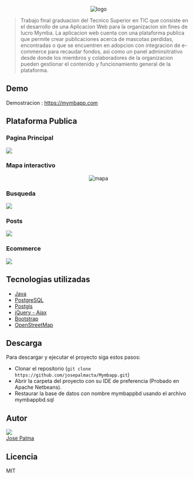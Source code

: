 
<p align="center">
  <img src="https://i.imgur.com/pxlvpaN.jpeg" alt="logo" />
</p>


>Trabajo final graduacion del Tecnico Superior en TIC que consiste en el desarrollo de una Aplicacion Web para la organizacion sin fines de lucro Mymba. La aplicacion web cuenta con una plataforma publica que permite crear publicaciones acerca de mascotas perdidas, encontradas o que se encuentren en adopcion con integracion de e-commerce para recaudar fondos, asi como un panel adminsitrativo desde donde los miembros y colaboradores de la organizacion pueden gestionar el contenido y funcionamiento general de la plataforma.



## Demo
Demostracion   :  https://mymbapp.com





## Plataforma Publica

### Pagina Principal
![](https://i.imgur.com/U6PVfT8.png)

### Mapa interactivo
<p align="center">
  <img src="https://i.imgur.com/EOg72DY.gif" alt="mapa" />
</p>

### Busqueda
![](https://i.imgur.com/iklDbzO.gif)

### Posts
![](https://i.imgur.com/TkHBYei.png)

### Ecommerce
![](https://i.imgur.com/7R92OTU.png)






## Tecnologias utilizadas

- [Java](https://www.java.com/)
- [PostgreSQL](https://www.postgresql.org/)
- [Postgis](https://postgis.net/)
- [jQuery - Ajax](https://jquery.com/)
- [Bootstrap](http://getbootstrap.com/)
- [OpenStreetMap](https://www.openstreetmap.org/)





## Descarga
Para descargar y ejecutar el proyecto siga estos pasos:

- Clonar el repositorio (`git clone https://github.com/josepalmacta/Mymbapp.git`)
- Abrir la carpeta del proyecto con su IDE de preferencia (Probado en Apache Netbeans).
- Restaurar la base de datos con nombre mymbappbd usando el archivo mymbappbd.sql





## Autor

![](https://ui-avatars.com/api/?name=Jose+Palma)\
[Jose Palma](https://github.com/josepalmacta)





## Licencia

MIT

